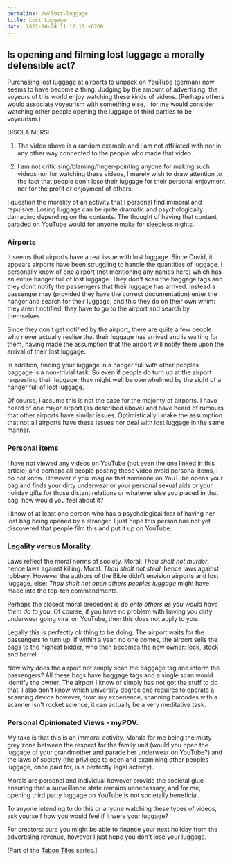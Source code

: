 ```yaml
---
permalink: /w/lost-luggage
title: Lost Luggage
date: 2022-10-24 11:12:12 +0200
---
```


## Is opening and filming lost luggage a morally defensible act?

Purchasing lost luggage at airports to unpack on [YouTube (german)](https://www.youtube.com/watch?v=zRlnhmv8RgY) now seems to have become a thing. Judging by the amount of advertising, the voyeurs of this world enjoy watching these kinds of videos. (Perhaps others would associate voyeurism with something else, I for me would consider watching other people opening the luggage of third parties to be voyeurism.)

DISCLAIMERS:

1) The video above is a random example and I am not affiliated with nor in any other way connected to the people who made that video.

2) I am not criticising/blaming/finger-pointing anyone for making such videos nor for watching these videos, I merely wish to draw attention to the fact that people don't lose their luggage for their personal enjoyment nor for the profit or enjoyment of others.

I question the morality of an activity that I personal find immoral and repulsive. Losing luggage can be quite dramatic and psychologically damaging depending on the contents. The thought of having that content paraded on YouTube would for anyone make for sleepless nights.

### Airports

It seems that airports have a real issue with lost luggage. Since Covid, it appears airports have been struggling to handle the quantities of luggage. I personally know of one airport (not mentioning any names here) which has an entire hanger full of lost luggage. They don't scan the baggage tags and they don't notify the passengers that their luggage has arrived. Instead a passenger may (provided they have the correct documentation) enter the hanger and search for their luggage, and this they do on their own whim: they aren't notified, they have to go to the airport and search by themselves.

Since they don't get notified by the airport, there are quite a few people who never actually realise that their luggage has arrived and is waiting for them, having made the assumption that the airport will notify them upon the arrival of their lost luggage.

In addition, finding your luggage in a hanger full with other peoples baggage is a non-trivial task. So even if people do turn up at the airport requesting their luggage, they might well be overwhelmed by the sight of a hanger full of lost luggage.

Of course, I assume this is not the case for the majority of airports. I have heard of one major airport (as described above) and have heard of rumours that other airports have similar issues. Optimistically I make the assumption that not all airports have these issues nor deal with lost luggage in the same manner.

### Personal items

I have not viewed any videos on YouTube (not even the one linked in this article) and perhaps all people posting these video avoid personal items, I do not know. However if you imagine that someone on YouTube opens your bag and finds your dirty underwear or your personal sexual aids or your holiday gifts for those distant relations or whatever else you placed in that bag, how would you feel about it?

I know of at least one person who has a psychological fear of having her lost bag being opened by a stranger. I just hope this person has not yet discovered that people film this and put it up on YouTube.

### Legality versus Morality

Laws reflect the moral norms of society. Moral: *Thou shalt not murder*, hence laws against killing. Moral: *Thou shalt not steal*, hence laws against robbery. However the authors of the Bible didn't envision airports and lost luggage, else: *Thou shalt not open others peoples luggage* might have made into the top-ten commandments.

Perhaps the closest moral precedent is *do onto others as you would have them do to you*. Of course, if you have no problem with having you dirty underwear going viral on YouTube, then this does not apply to you.

Legally this is perfectly ok thing to be doing. The airport waits for the passengers to turn up, if within a year, no one comes, the airport sells the bags to the highest bidder, who then becomes the new owner: lock, stock and barrel.

Now why does the airport not simply scan the baggage tag and inform the passengers? All these bags have baggage tags and a single scan would identify the owner. The airport I know of simply has not got the stuff to do that. I also don't know which university degree one requires to operate a scanning device however, from my experience, scanning barcodes with a scanner isn't rocket science, it can actually be a very meditative task.

### Personal Opinionated Views - myPOV.

My take is that this is an immoral activity. Morals for me being the misty grey zone between the respect for the family unit (would you open the luggage of your grandmother and parade her underwear on YouTube?) and the laws of society (the privilege to open and examining other peoples luggage, once paid for, is a perfectly legal activity).

Morals are personal and individual however provide the societal glue ensuring that a surveillance state remains unnecessary, and for me, opening third party luggage on YouTube is not societally beneficial.

To anyone intending to do this or anyone watching these types of videos, ask yourself how you would feel if it were your luggage?

For creators: sure you might be able to finance your next holiday from the advertising revenue, however I just hope you don't lose your luggage.

\[Part of the [Taboo Tiles](https://upo.sh/tt) series.\]
